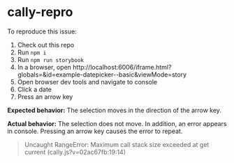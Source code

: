 # cally-repro

To reproduce this issue:

1. Check out this repo
2. Run `npm i`
3. Run `npm run storybook`
4. In a browser, open http://localhost:6006/iframe.html?globals=&id=example-datepicker--basic&viewMode=story
5. Open browser dev tools and navigate to console
6. Click a date
7. Press an arrow key

**Expected behavior:** The selection moves in the direction of the arrow key.

**Actual behavior:** The selection does not move. In addition, an error appears in console. Pressing an arrow key causes the error to repeat.

> Uncaught RangeError: Maximum call stack size exceeded
>    at get current (cally.js?v=02ac67fb:19:14)